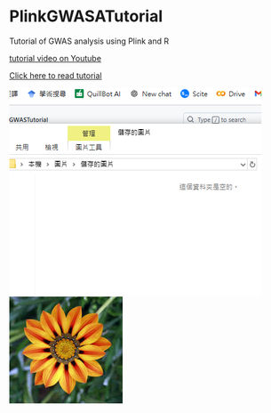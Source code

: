 # PlinkGWASATutorial
Tutorial of GWAS analysis using Plink and R

[tutorial video on Youtube](https://youtu.be/hTOJjk48c9o)

[Click here to read tutorial](/Tutorial.md)

![image](/111.png)
![image](/123.jpg)
